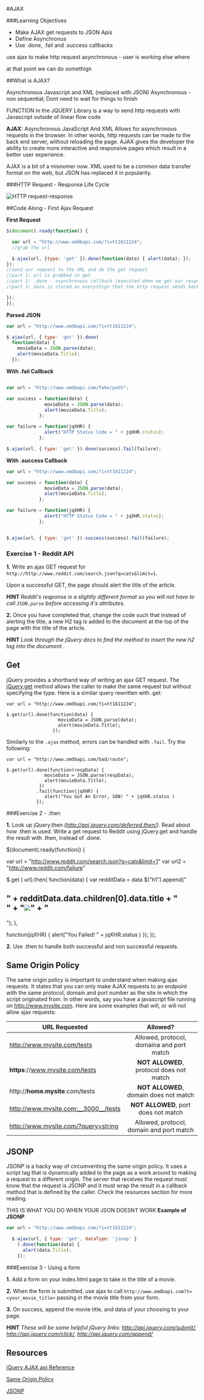 #AJAX

###Learning Objectives
- Make AJAX get requests to JSON Apis  
- Define Asynchronus  
- Use .done, .fail and .success callbacks  

use ajax to make http request
asynchronous - user is working else where

at that point we can do somethign 


##What is AJAX?  

Asynchronous Javascript and XML (replaced with JSON)
Asynchronous - non sequential; 
Dont need to wait for things to finish

FUNCTION in the JQUERY Library
is a way to send http requests with Javascript
outside of linear flow code 

**AJAX:** Asynchronous JavaScript And XML Allows for asynchronous requests in the browser. In other words, http requests can be made to the back end server, without reloading the page. AJAX gives the developer the ability to create more interactive and responsive pages which result in a better user experience.  

AJAX is a bit of a misnomer now. XML used to be a common data transfer format on the web, but JSON has replaced it in popularity.  

###HTTP Request - Response Life Cycle

![HTTP request-response](http://books.zkoss.org/images/8/8d/Performancemeter.png)

##Code Along - First Ajax Request

**First Request**  
```javascript
$(document).ready(function() {

  var url = "http://www.omdbapi.com/?i=tt1611224";
  //grab the url

  $.ajax(url, {type: 'get' }).done(function(data) { alert(data); });
});
//send our request to the URL and do the get request
//part 1: url is grabbed in get
//part 2: .done - asynchronous callback (executed when we get our response back)
//part 3: data is stored as everythign that the http request sends back

});
});
```

**Parsed JSON**  
```javascript
var url = "http://www.omdbapi.com/?i=tt1611224";

$.ajax(url, { type: 'get' }).done(
  function(data) {
    movieData = JSON.parse(data);
    alert(movieData.Title);
  });
```

**With .fail Callback**  

```javascript

var url = "http://www.omdbapi.com/fake/path";

var success = function(data) {
              movieData = JSON.parse(data);
              alert(movieData.Title);
            };

var failure = function(jqXHR) {
              alert("HTTP Status Code = " + jqXHR.status);
            };

$.ajax(url, { type: 'get' }).done(success).fail(failure);

```

**With .success Callback**  

```javascript
var url = "http://www.omdbapi.com/?i=tt1611224";

var success = function(data) {
              movieData = JSON.parse(data);
              alert(movieData.Title);
            };

var failure = function(jqXHR) {
              alert("HTTP Status Code = " + jqXHR.status);
            };


$.ajax(url, { type: 'get' }).success(success).fail(failure);
```

### Exercise 1 - Reddit API

**1.** Write an ajax GET request for `http://http://www.reddit.com/search.json?q=cats&limit=1`.  

Upon a successful GET, the page should alert the title of the article.  

__HINT__ *Reddit's reqponse is a slightly different format so you will not have to call `JSON.parse` before accessing it's attributes.*  

**2.** Once you have completed that, change the code such that instead of alerting the title, a new H2 tag is added to the document at the top of the page with the title of the article.  

__HINT__ *Look through the jQuery docs to find the method to insert the new h2 tag into the document.*  


## Get

jQuery provides a shorthand way of writing an ajax GET request.  The [jQuery.get](https://api.jquery.com/jQuery.get/) method allows the caller to make the same request but without specifying the type.  Here is a similar query rewritten with .get:

```
var url = "http://www.omdbapi.com/?i=tt1611224";

$.get(url).done(function(data) {
                   movieData = JSON.parse(data);
                   alert(movieData.Title);
                 });

```

Similarly to the ```.ajax``` method, errors can be handled with ```.fail```.  Try the following:

```
var url = "http://www.omdbapi.com/bad/route";

$.get(url).done(function(respData) {
              movieData = JSON.parse(respData);
              alert(movieData.Title);
            })
           .fail(function(jqXHR) {
              alert("You Got An Error, SON! " + jqXHR.status )
           });

```

###Exercise 2 - .then

**1.** Look up jQuery.then *(http://api.jquery.com/deferred.then/)*. Read about how .then is used. Write a get request to Reddit using jQuery.get and handle the result with .then, instead of .done.  

$(document).ready(function() {
  
  var url = "http://www.reddit.com/search.json?q=cats&limit=1"
  var url2 = "http://www.reddit.com/failure"

  $.get ( url).then( 
    function(data) {
      var redditData = data
      $("h1").append("<h2>" + redditData.data.children[0].data.title + "<br>" + "<img src='" + redditData.data.children[0].data.thumbnail + "'/>" + "</h2>");
    }, 
  
  function(jqXHR) 
  	{ alert("You Failed! " + jqXHR.status )
	});
});


**2.** Use .then to handle both successful and non successful requests.  

## Same Origin Policy

The same origin policy is important to understand when making ajax requests.  It states that you can only make AJAX requests to an endpoint with the same protocol, domain and port number as the site in which the script originated from.  In other words, say you have a javascript file running on http://www.mysite.com.  Here are some examples that will, or will not allow ajax requests:

| URL Requested                |  Allowed?               |
| ----------------------------           | :---------------------: |
| http://www.mysite.com/tests  |Allowed, protocol, domaina and port match|
| __https__://www.mysite.com/tests | __NOT ALLOWED__, protocol does not match |
| http://__home.mysite__.com/tests    | __NOT ALLOWED__, domain does not match |
| http://www.mysite.com:__3000__/tests | __NOT ALLOWED__, port does not match |
| http://www.mysite.com/?query=string | Allowed, protocol, domain and port match |


## JSONP


JSONP is a hacky way of circumventing the same origin policy.  It uses a script tag that is dynamically added to the page as a work around to making a request to a different origin.  The server that receives the request must know that the request is JSONP and it must wrap the result in a callback method that is defined by the caller.  Check the resources section for more reading.

THIS IS WHAT YOU DO WHEN YOUR JSON DOESNT WORK
**Example of JSONP**

```javascript
var url = "http://www.omdbapi.com/?i=tt1611224";

  $.ajax(url, { type: 'get', dataType: 'jsonp' }
    ).done(function(data) {
      alert(data.Title);
    });
```

###Exercise 3 - Using a form

**1.** Add a form on your index.html page to take in the title of a movie.  

**2.** When the form is submitted, use ajax to call `http://www.omdbapi.com?t=<your_movie_title>` passing in the movie title from your form.  

**3.** On success, append the movie title, and data of your choosing to your page.  

__HINT__ *These will be some helpful jQuery links: http://api.jquery.com/submit/, http://api.jquery.com/click/, http://api.jquery.com/append/*  

## Resources

[jQuery AJAX api Reference](http://api.jquery.com/jQuery.ajax/)

[Same Origin Policy](http://en.wikipedia.org/wiki/Same-origin_policy)

[JSONP](http://en.wikipedia.org/wiki/JSONP)
